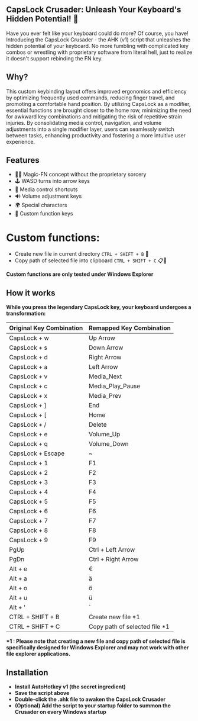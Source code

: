 ## CapsLock Crusader: Unleash Your Keyboard's Hidden Potential! 🦸
Have you ever felt like your keyboard could do more? Of course, you have! Introducing the CapsLock Crusader - the AHK (v1) script that unleashes the hidden potential of your keyboard. No more fumbling with complicated key combos or wrestling with proprietary software from literal hell, just to realize it doesn't support rebinding the FN key.

## Why?
This custom keybinding layout offers improved ergonomics and efficiency by optimizing frequently used commands, reducing finger travel, and promoting a comfortable hand position. By utilizing CapsLock as a modifier, essential functions are brought closer to the home row, minimizing the need for awkward key combinations and mitigating the risk of repetitive strain injuries. By consolidating media control, navigation, and volume adjustments into a single modifier layer, users can seamlessly switch between tasks, enhancing productivity and fostering a more intuitive user experience.

## Features
- 🧙‍♂️ Magic-FN concept without the proprietary sorcery
- 🕹️ WASD turns into arrow keys
- 🎵 Media control shortcuts
- 🔊 Volume adjustment keys
- 🌍 Special characters
- 🚀 Custom function keys

# Custom functions:
- Create new file in current directory `CTRL + SHIFT + B` 📄
- Copy path of selected file into clipboard `CTRL + SHIFT + C` 📋🔗

<b>Custom functions are only tested under Windows Explorer<b>

## How it works
While you press the legendary CapsLock key, your keyboard undergoes a transformation:

| Original Key Combination | Remapped Key Combination 
|--------------------------|--------------------------
| CapsLock + w             | Up Arrow                 
| CapsLock + s             | Down Arrow               
| CapsLock + d             | Right Arrow              
| CapsLock + a             | Left Arrow               
| CapsLock + v             | Media_Next               
| CapsLock + c             | Media_Play_Pause         
| CapsLock + x             | Media_Prev               
| CapsLock + ]             | End                      
| CapsLock + [             | Home                     
| CapsLock + /             | Delete                   
| CapsLock + e             | Volume_Up                
| CapsLock + q             | Volume_Down              
| CapsLock + Escape        | ~                        
| CapsLock + 1             | F1                       
| CapsLock + 2             | F2                       
| CapsLock + 3             | F3                       
| CapsLock + 4             | F4                       
| CapsLock + 5             | F5                       
| CapsLock + 6             | F6                       
| CapsLock + 7             | F7                       
| CapsLock + 8             | F8                       
| CapsLock + 9             | F9                       
| PgUp                     | Ctrl + Left Arrow        
| PgDn                     | Ctrl + Right Arrow       
| Alt + e                  | €                        
| Alt + a                  | ä                        
| Alt + o                  | ö                        
| Alt + u                  | ü                        
| Alt + '                  | `                        
| CTRL + SHIFT + B         | Create new file *1
| CTRL + SHIFT + C         | Copy path of selected file *1

<b>*1 : Please note that creating a new file and copy path of selected file is specifically designed for Windows Explorer and may not work with other file explorer applications.<b>

## Installation
* Install AutoHotkey v1 (the secret ingredient)
* Save the script above
* Double-click the .ahk file to awaken the CapsLock Crusader
* (Optional) Add the script to your startup folder to summon the Crusader on every Windows startup
